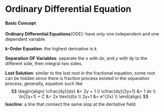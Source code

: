 # Ordinary Differential Equation

#### Basic Concept

**Ordinary Differential Equations**(ODE): have only one independent and one dependent variable.

**$k$-Order Equation**: the highest derivative is $k$.

**Separation OF Variables**: separate the $x$ with $\mathrm dx$, and $y$ with $\mathrm dy$ to the different side, then integral two sides.

**Lost Solution**: similar to the lost root in the fractional equation, some root can be hidden since there is fraction process existed in the separation process, generally, equation such like
$$
\begin{align}
\cfrac{dy}{dx} &= 2y + 1 \\
\cfrac{dy}{2y+1} &= 1 dx \\
\ln|2y+1| + C &= 2x \text{d}x \\
2y+1 &= e^{2x} \\
\end{align}
$$
**Isocline**: a line that connect the same slop at the deritative field.


